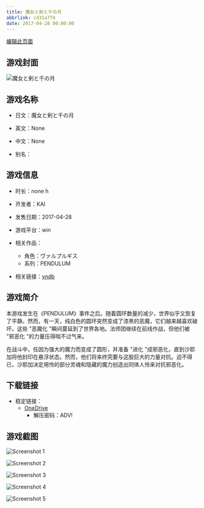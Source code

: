 ```yaml
---
title: 魔女と剣と千の月
abbrlink: cd31a774
date: 2017-04-28 00:00:00
---
```

[编辑此页面](https://github.com/ACG-3/ADV3-source/blob/main/source/_posts/games/%E9%AD%94%E5%A5%B3%E3%81%A8%E5%89%A3%E3%81%A8%E5%8D%83%E3%81%AE%E6%9C%88.md)

## 游戏封面

![魔女と剣と千の月](https://pan.timero.xyz/onedrive/img_lib_001/%E9%AD%94%E5%A5%B3%E3%81%A8%E5%89%A3%E3%81%A8%E5%8D%83%E3%81%AE%E6%9C%88_cover.avif)


## 游戏名称

- 日文：魔女と剣と千の月
- 英文：None
- 中文：None

- 别名：


## 游戏信息

- 时长：none h
- 开发者：KAI
- 发售日期：2017-04-28
- 游戏平台：win
- 相关作品：
   - 角色：ヴァルプルギス
   - 系列：PENDULUM

- 相关链接：[vndb](https://vndb.org/v19663)


## 游戏简介

本游戏发生在《PENDULUM》事件之后。随着圆环数量的减少，世界似乎又恢复了平静。然而，有一天，纯白色的圆环突然变成了漆黑的恶魔，它们越来越喜欢破坏。这些 "恶魔化 "瞬间蔓延到了世界各地。法师团继续在前线作战，但他们被 "邪恶化 "的力量压得喘不过气来。

在战斗中，任因为强大的魔力而变成了圆形，并准备 "进化 "成邪恶化，直到沙耶加将他封印在悬浮状态。然而，他们将来终究要与这股巨大的力量对抗。迫不得已，沙耶加决定用怜的部分灵魂和隐藏的魔力创造出同体人怜来对抗邪恶化。




## 下载链接

- 稳定链接：
    - [OneDrive](https://pan.timero.xyz/onedrive/adv_lib_001/%E9%AD%94%E5%A5%B3%E3%81%A8%E5%89%A3%E3%81%A8%E5%8D%83%E3%81%AE%E6%9C%88)
        - 解压密码：ADV!



## 游戏截图


![Screenshot 1](https://pan.timero.xyz/onedrive/img_lib_001/%E9%AD%94%E5%A5%B3%E3%81%A8%E5%89%A3%E3%81%A8%E5%8D%83%E3%81%AE%E6%9C%88_Screenshot_1.avif)

![Screenshot 2](https://pan.timero.xyz/onedrive/img_lib_001/%E9%AD%94%E5%A5%B3%E3%81%A8%E5%89%A3%E3%81%A8%E5%8D%83%E3%81%AE%E6%9C%88_Screenshot_2.avif)

![Screenshot 3](https://pan.timero.xyz/onedrive/img_lib_001/%E9%AD%94%E5%A5%B3%E3%81%A8%E5%89%A3%E3%81%A8%E5%8D%83%E3%81%AE%E6%9C%88_Screenshot_3.avif)

![Screenshot 4](https://pan.timero.xyz/onedrive/img_lib_001/%E9%AD%94%E5%A5%B3%E3%81%A8%E5%89%A3%E3%81%A8%E5%8D%83%E3%81%AE%E6%9C%88_Screenshot_4.avif)

![Screenshot 5](https://pan.timero.xyz/onedrive/img_lib_001/%E9%AD%94%E5%A5%B3%E3%81%A8%E5%89%A3%E3%81%A8%E5%8D%83%E3%81%AE%E6%9C%88_Screenshot_5.avif)

